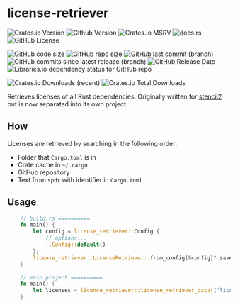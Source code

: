 # license-retriever

![Crates.io Version](https://img.shields.io/crates/v/license-retriever)
![Github Version](https://img.shields.io/github/v/release/MRT-Map/license-retriever)
![Crates.io MSRV](https://img.shields.io/crates/msrv/license-retriever)
![docs.rs](https://img.shields.io/docsrs/license-retriever)
![GitHub License](https://img.shields.io/github/license/MRT-Map/license-retriever)

![GitHub code size](https://img.shields.io/github/languages/code-size/MRT-Map/license-retriever)
![GitHub repo size](https://img.shields.io/github/repo-size/MRT-Map/license-retriever)
![GitHub last commit (branch)](https://img.shields.io/github/last-commit/mrt-map/license-retriever/dev)
![GitHub commits since latest release (branch)](https://img.shields.io/github/commits-since/mrt-map/license-retriever/latest/dev?include_prereleases)
![GitHub Release Date](https://img.shields.io/github/release-date/MRT-Map/license-retriever)
![Libraries.io dependency status for GitHub repo](https://img.shields.io/librariesio/github/MRT-Map/license-retriever)

![Crates.io Downloads (recent)](https://img.shields.io/crates/dr/license-retriever)
![Crates.io Total Downloads](https://img.shields.io/crates/d/license-retriever)

Retrieves licenses of all Rust dependencies. Originally written for [stencil2](https://github.com/MRT-Map/stencil2) but is now separated into its own project.

## How
Licenses are retrieved by searching in the following order:
* Folder that `Cargo.toml` is in
* Crate cache in `~/.cargo`
* GitHub repository
* Text from `spdx` with identifier in `Cargo.toml`

## Usage
```rust
    // build.rs ==========
    fn main() {
        let config = license_retriever::Config {
            // options...
            ..Config::default()
        };
        license_retriever::LicenseRetriever::from_config(&config)?.save_in_out_dir("licenses")?;
    }

    // main project ==========
    fn main() {
        let licenses = license_retriever::license_retriever_data!("licenses").unwrap(); // Vec<(Package, Vec<String>)>
    }
```